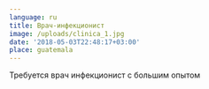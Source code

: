 ```yaml
---
language: ru
title: Врач-инфекционист
image: /uploads/clinica_1.jpg
date: '2018-05-03T22:48:17+03:00'
place: guatemala
---
```

Требуется врач инфекционист с большим опытом
